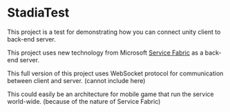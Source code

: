 # **StadiaTest**

This project is a test for demonstrating how you can connect unity client to back-end server.

This project uses new technology from Microsoft [Service Fabric](https://docs.microsoft.com/en-us/azure/service-fabric/service-fabric-overview) as a back-end server.

This full version of this project uses WebSocket protocol for communication between client and server. (cannot include here)

This could easily be an architecture for mobile game that run the service world-wide. (because of the nature of Service Fabric)
